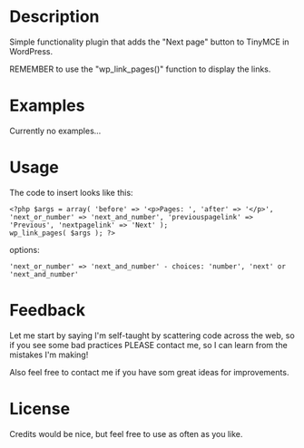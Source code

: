 # Description

Simple functionality plugin that adds the "Next page" button to TinyMCE in WordPress.

REMEMBER to use the "wp_link_pages()" function to display the links.

# Examples

Currently no examples...

# Usage

The code to insert looks like this:

    <?php $args = array( 'before' => '<p>Pages: ', 'after' => '</p>', 'next_or_number' => 'next_and_number', 'previouspagelink' => 'Previous', 'nextpagelink' => 'Next' );
	wp_link_pages( $args ); ?>

options:

    'next_or_number' => 'next_and_number' - choices: 'number', 'next' or 'next_and_number'

# Feedback

Let me start by saying I'm self-taught by scattering code across the web, so if you see some bad practices PLEASE contact me, so I can learn from the mistakes I'm making!

Also feel free to contact me if you have som great ideas for improvements.

# License

Credits would be nice, but feel free to use as often as you like.